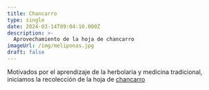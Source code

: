 ```yaml
---
title: Chancarro
type: single
date: 2024-03-14T09:04:10.000Z
description: >-
  Aprovechamiento de la hoja de chancarro
imageUrl: /img/meliponas.jpg
draft: false
---
```


Motivados por el aprendizaje de la herbolaria y medicina tradicional, iniciamos la recolección de la hoja de [chancarro](https://telenaturista.com/product/para-que-sirve-el-chancarro/)
